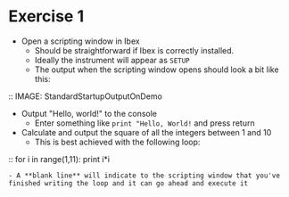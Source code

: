 Exercise 1
==========
- Open a scripting window in Ibex
    - Should be straightforward if Ibex is correctly installed.
    - Ideally the instrument will appear as ``SETUP``
    - The output when the scripting window opens should look a bit like this:

::
    IMAGE: StandardStartupOutputOnDemo

- Output "Hello, world!" to the console
    - Enter something like ``print "Hello, World!`` and press return
- Calculate and output the square of all the integers between 1 and 10
    - This is best achieved with the following loop:

::
    for i in range(1,11):
        print i*i

    - A **blank line** will indicate to the scripting window that you've finished writing the loop and it can go ahead and execute it